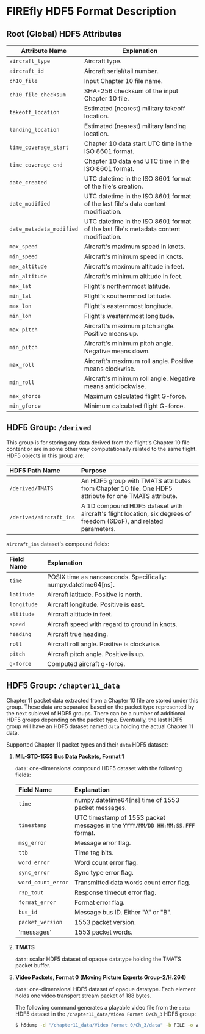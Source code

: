 # FIREfly HDF5 Format Description

## Root (Global) HDF5 Attributes

|Attribute Name| Explanation |
|-|-|
| `aircraft_type` | Aircraft type. |
| `aircraft_id` | Aircraft serial/tail number.|
| `ch10_file` | Input Chapter 10 file name. |
| `ch10_file_checksum` | SHA-256 checksum of the input Chapter 10 file. |
| `takeoff_location` | Estimated (nearest) military takeoff location. |
| `landing_location` | Estimated (nearest) military landing location. |
| `time_coverage_start` | Chapter 10 data start UTC time in the ISO 8601 format. |
| `time_coverage_end` | Chapter 10 data end UTC time in the ISO 8601 format. |
| `date_created` | UTC datetime in the ISO 8601 format of the file's creation. |
| `date_modified` | UTC datetime in the ISO 8601 format of the last file's data content modification. |
| `date_metadata_modified` | UTC datetime in the ISO 8601 format of the last file's metadata content modification. |
| `max_speed` | Aircraft's maximum speed in knots. |
| `min_speed` | Aircraft's minimum speed in knots. |
| `max_altitude` | Aircraft's maximum altitude in feet. |
| `min_altitude` | Aircraft's minimum altitude in feet. |
| `max_lat` | Flight's northernmost latitude. |
| `min_lat` | Flight's southernmost latitude. |
| `max_lon` | Flight's easternmost longitude. |
| `min_lon` | Flight's westernmost longitude. |
| `max_pitch` | Aircraft's maximum pitch angle. Positive means up. |
| `min_pitch` | Aircraft's minimum pitch angle. Negative means down. |
| `max_roll` | Aircraft's maximum roll angle. Positive means clockwise. |
| `min_roll` | Aircraft's minimum roll angle. Negative means anticlockwise. |
| `max_gforce` | Maximum calculated flight G-force. |
| `min_gforce` | Minimum calculated flight G-force. |

## HDF5 Group: `/derived`

This group is for storing any data derived from the flight's Chapter 10 file content or are in some other way computationally related to the same flight. HDF5 objects in this group are:

|HDF5 Path Name| Purpose |
|:-|:-|
| `/derived/TMATS` | An HDF5 group with TMATS attributes from Chapter 10 file. One HDF5 attribute for one TMATS attribute. |
| `/derived/aircraft_ins` | A 1D compound HDF5 dataset with aircraft's flight location, six degrees of freedom (6DoF), and related parameters. |

`aircraft_ins` dataset's compound fields:

| Field Name | Explanation |
|:-|:-|
| `time` | POSIX time as nanoseconds. Specifically: numpy.datetime64[ns]. |
| `latitude` | Aircraft latitude. Positive is north. |
| `longitude` | Aircraft longitude. Positive is east. |
| `altitude` | Aircraft altitude in feet. |
| `speed` | Aircraft speed with regard to ground in knots. |
| `heading` | Aircraft true heading. |
| `roll` | Aircraft roll angle. Positive is clockwise. |
| `pitch` | Aircraft pitch angle. Positive is up. |
| `g-force` | Computed aircraft g-force. |

## HDF5 Group: `/chapter11_data`

Chapter 11 packet data extracted from a Chapter 10 file are stored under this group. These data are separated based on the packet type represented by the next sublevel of HDF5 groups. There can be a number of additional HDF5 groups depending on the packet type. Eventually, the last HDF5 group will have an HDF5 dataset named `data` holding the actual Chapter 11 data.

Supported Chapter 11 packet types and their `data` HDF5 dataset:

1. __MIL-STD-1553 Bus Data Packets, Format 1__

    `data`: one-dimensional compound HDF5 dataset with the following fields:

    | Field Name | Explanation |
    |:-|:-|
    | `time` | numpy.datetime64[ns] time of 1553 packet messages. |
    | `timestamp` | UTC timestamp of 1553 packet messages in the `YYYY/MM/DD HH:MM:SS.FFF` format. |
    | `msg_error` | Message error flag. |
    | `ttb` | Time tag bits. |
    | `word_error` | Word count error flag. |
    | `sync_error` | Sync type error flag. |
    | `word_count_error` | Transmitted data words count error flag. |
    | `rsp_tout` | Response timeout error flag. |
    | `format_error` | Format error flag. |
    | `bus_id` | Message bus ID. Either "A" or "B". |
    | `packet_version` | 1553 packet version. |
    | 'messages' | 1553 packet words. |

1. __TMATS__

    `data`: scalar HDF5 dataset of opaque datatype holding the TMATS packet buffer.

1. __Video Packets, Format 0 (Moving Picture Experts Group-2/H.264)__

    `data`: one-dimensional HDF5 dataset of opaque datatype. Each element holds one video transport stream packet of 188 bytes.

    The following command generates a playable video file from the `data` HDF5 dataset in the `/chapter11_data/Video Format 0/Ch_3` HDF5 group:

    ```sh
    $ h5dump -d "/chapter11_data/Video Format 0/Ch_3/data" -b FILE -o video.mpg firefly.h5
    ```
